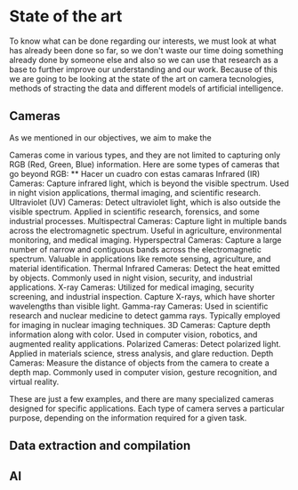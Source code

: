 # State of the art

To know what can be done regarding our interests, we must look at what has already been done so far, so we don't waste our time doing something already done by someone else and also so we can use that research as a base to further improve our understanding and our work. 
Because of this we are going to be looking at the state of the art on camera tecnologies, methods of stracting the data and different models of artificial intelligence.

## Cameras

As we mentioned in our objectives, we aim to make the 

Cameras come in various types, and they are not limited to capturing only RGB (Red, Green, Blue) information. Here are some types of cameras that go beyond RGB:
** Hacer un cuadro con estas camaras
Infrared (IR) Cameras: Capture infrared light, which is beyond the visible spectrum. Used in night vision applications, thermal imaging, and scientific research.
Ultraviolet (UV) Cameras: Detect ultraviolet light, which is also outside the visible spectrum. Applied in scientific research, forensics, and some industrial processes.
Multispectral Cameras: Capture light in multiple bands across the electromagnetic spectrum. Useful in agriculture, environmental monitoring, and medical imaging.
Hyperspectral Cameras: Capture a large number of narrow and contiguous bands across the electromagnetic spectrum. Valuable in applications like remote sensing, agriculture, and material identification.
Thermal Infrared Cameras: Detect the heat emitted by objects. Commonly used in night vision, security, and industrial applications.
X-ray Cameras: Utilized for medical imaging, security screening, and industrial inspection. Capture X-rays, which have shorter wavelengths than visible light.
Gamma-ray Cameras: Used in scientific research and nuclear medicine to detect gamma rays. Typically employed for imaging in nuclear imaging techniques.
3D Cameras: Capture depth information along with color. Used in computer vision, robotics, and augmented reality applications.
Polarized Cameras: Detect polarized light. Applied in materials science, stress analysis, and glare reduction.
Depth Cameras: Measure the distance of objects from the camera to create a depth map. Commonly used in computer vision, gesture recognition, and virtual reality.


These are just a few examples, and there are many specialized cameras designed for specific applications. Each type of camera serves a particular purpose, depending on the information required for a given task.

## Data extraction and compilation
## AI